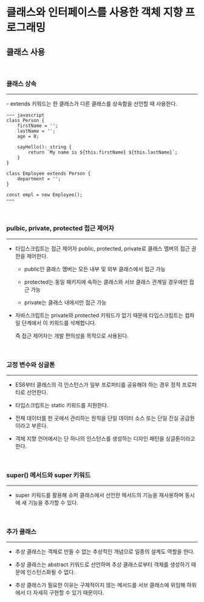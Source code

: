 # 클래스와 인터페이스를 사용한 객체 지향 프로그래밍

## 클래스 사용

<br>

### 클래스 상속
<hr>
- extends 키워드는 한 클래스가 다른 클래스를 상속함을 선언할 때 사용한다.

    ~~~ javascript
    class Person {
        firstName = '';
        lastName = '';
        age = 0;

        sayHello(): string {
            return `My name is ${this.firstName} ${this.lastName}`;
        }
    }

    class Employee extends Person {
        department = '';
    }

    const empl = new Employee();
    ~~~

<br>

### pulbic, private, protected 접근 제어자
<hr>

- 타입스크립트는 접근 제어자 public, protected, private로 클래스 멤버의 접근 권한을 제어한다.

    - public인 클래스 멤버는 모든 내부 및 외부 클래스에서 접근 가능

    - protected는 동일 패키지에 속하는 클래스와 서브 클래스 관계일 경우에만 접근 가능

    - private는 클래스 내에서만 접근 가능

- 자바스크립트는 private와 protected 키워드가 없기 때문에 타입스크립트는 컴파일 단계에서 이 키워드를 삭제합니다.

    즉 접근 제어자는 개발 편의성을 목적으로 사용된다.

<br>

### 고정 변수와 싱글톤
<hr>

- ES6부터 클래스의 각 인스턴스가 일부 프로퍼티를 공유해야 하는 경우 정적 프로퍼티로 선언한다.

- 타입스크립트는 static 키워드를 지원한다.

- 전체 데이터를 한 곳에서 관리하는 원칙을 단일 데이터 소스 또는 단일 진실 공급원이라고 부른다.

- 객체 지향 언어에서는 단 하나의 인스턴스를 생성하는 디자인 패턴을 싱글톤이라고 한다.

<br>

### super() 메서드와 super 키워드
<hr>

- super 키워드를 활용해 슈퍼 클래스에서 선언한 메서드의 기능을 재사용하며 동시에 새 기능을 추가할 수 있다.

<br>

### 추가 클래스
<hr>

- 추상 클래스는 객체로 만들 수 없는 추상적인 개념으로 일종의 설계도 역할을 한다.

- 추상 클래스는 abstract 키워드로 선언하며 추상 클래스로부터 객체를 생성하기 때문에 인스턴스화될 수 없다.

- 추상 클래스가 필요한 이유는 구체적이지 않는 메서드를 서브 클래스에 위임해 하위에서 더 자세히 구현할 수 있기 때문이다.
